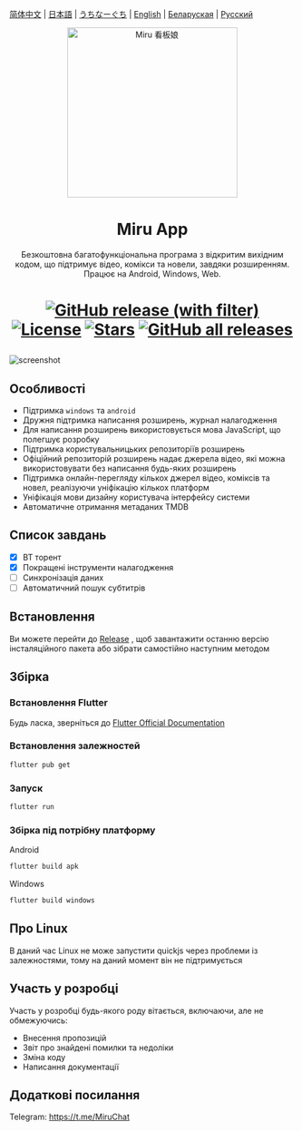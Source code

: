 [简体中文](README-zh.md) | [日本語](README-ja.md) | [うちなーぐち](README-ryu.md) | [English](README.md) | [Беларуская](README-be.md) | [Русский](README-ru.md)

<p align="center">
<img width="300" src="./assets/icon/logo.png" alt="Miru 看板娘"/>
</p>

<h1 align="center">
Miru App
</h1>

<p align="center">Безкоштовна багатофункціональна програма з відкритим вихідним кодом, що підтримує відео, комікси та новели, завдяки розширенням. Працює на Android, Windows, Web.</p>

<h1 align="center">

[![GitHub release (with filter)](https://img.shields.io/github/v/release/miru-project/miru-app)](https://github.com/miru-project/miru-app/releases/latest)
[![License](https://img.shields.io/github/license/miru-project/miru-app)](https://github.com/miru-project/miru-app/blob/main/LICENSE)
[![Stars](https://img.shields.io/github/stars/miru-project/miru-app)](https://github.com/miru-project/miru-app/stargazers)
[![GitHub all releases](https://img.shields.io/github/downloads/miru-project/miru-app/total)](https://github.com/miru-project/miru-app/releases/latest)

</h1>

![screenshot](assets/screenshot/screenshot.webp)

## Особливості

- Підтримка `windows` та `android`
- Дружня підтримка написання розширень, журнал налагодження
- Для написання розширень використовується мова JavaScript, що полегшує розробку
- Підтримка користувальницьких репозиторіїв розширень
- Офіційний репозиторій розширень надає джерела відео, які можна використовувати без написання будь-яких розширень
- Підтримка онлайн-перегляду кількох джерел відео, коміксів та новел, реалізуючи уніфікацію кількох платформ
- Уніфікація мови дизайну користувача інтерфейсу системи
- Автоматичне отримання метаданих TMDB

## Список завдань

- [x] BT торент
- [x] Покращені інструменти налагодження
- [ ] Синхронізація даних
- [ ] Автоматичний пошук субтитрів

## Встановлення

Ви можете перейти до [Release](https://github.com/miru-project/miru-app/releases/latest) , щоб завантажити останню версію інсталяційного пакета або зібрати самостійно наступним методом

## Збірка

### Встановлення Flutter

Будь ласка, зверніться до [Flutter Official Documentation](https://flutter.dev/docs/get-started/install)

### Встановлення залежностей

```bash
flutter pub get
```

### Запуск

```bash
flutter run
```

### Збірка під потрібну платформу

Android

```bash
flutter build apk
```

Windows

```bash
flutter build windows
```

## Про Linux

В даний час Linux не може запустити quickjs через проблеми із залежностями, тому на даний момент він не підтримується

## Участь у розробці

Участь у розробці будь-якого роду вітається, включаючи, але не обмежуючись:

- Внесення пропозицій
- Звіт про знайдені помилки та недоліки
- Зміна коду
- Написання документації

## Додаткові посилання

Telegram: <https://t.me/MiruChat>
